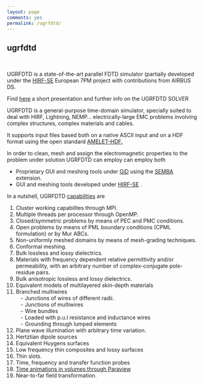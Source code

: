 ```yaml
---
layout: page
comments: yes
permalink: /ugrfdtd/
---
```

<div class="ugrfdtd-content">
    <h2>ugrfdtd</h2>
    <br/>
    <p>UGRFDTD is a state-of-the-art parallel FDTD simulator (partially developed under the <a href="http://hirfse.axessim.eu/" target="_blank">HIRF-SE</a> European 7PM project with contributions from AIRBUS DS.</p>
    <p>Find <a href="#">here</a> a short presentation and further info on the UGRFDTD SOLVER</p>
    <p>UGRFDTD is a general-purpose time-domain simulator, specially suited to deal with HIRF, Lightning, NEMP… electrically-large EMC problems involving complex structures, complex materials and cables.</p>
    <p>It supports input files based both on a native ASCII input and on a HDF format using the open standard <a href="https://code.google.com/archive/p/amelet-hdf/" target="_blank">AMELET-HDF.</a></p>
    <p>In order to clean, mesh and assign the electromagnetic properties to the problem under solution UGRFDTD can employ can employ both</p>
    <ul>
        <li>Proprietary GUI and meshing tools under <a href="http://www.gidhome.com" target="_blank">GiD</a> using the <a href="{{ site.baseurl }}/semba/">SEMBA</a> extension.</li>
        <li>GUI and meshing tools developed under <a href="http://hirfse.axessim.eu/" target="_blank">HIRF-SE</a> .</li>
    </ul>
    <p>In a nutshell, UGRFDTD <a href="{{ site.baseurl }}/ugrfdtd/">capabilities</a> are</p>
    <ol>
        <li>Cluster working capabilites through MPI.</li>
        <li>Multiple threads per processor through OpenMP.</li>
        <li>Closed/symmetric problems by means of PEC and PMC conditions.</li>
        <li>Open problems by means of PML boundary conditions (CPML formulation) or by Mur ABCs.</li>
        <li>Non-uniformly meshed domains by means of mesh-grading techniques.</li>
        <li>Conformal meshing.</li>
        <li>Bulk lossless and lossy dielectrics.</li>
        <li>Materials with frequency dependent relative permittivity and/or permeability, with an arbitrary number of complex-conjugate pole-residue pairs.</li>
        <li>Bulk anisotropic lossless and lossy dielectrics.</li>
        <li>Equivalent models of multilayered skin-depth materials</li>
        <li>
        Branched multiwires
            <ul style="list-style-type:'- ' ;">
                <li>Junctions of wires of different radii.</li>
                <li>Junctions of multiwires</li>
                <li>Wire bundles</li>
                <li>Loaded with p.u.l resistance and inductance wires</li>
                <li>Grounding through lumped elements </li>
            </ul>
        </li>
        <li>Plane wave illumination with arbitrary time variation.</li>
        <li>Hertztian dipole sources</li>
        <li>Equivalent Huygens surfaces</li>
        <li>Low frequency thin composites and lossy surfaces </li>
        <li>Thin slots.</li>
        <li>Time, frequency and transfer function probes </li>
        <li><a href="{{ site.baseurl }}/ugrfdtd/">Time animations in volumes through Paraview</a></li>
        <li>Near-to-far field transformation.</li>
    </ol>
</div>